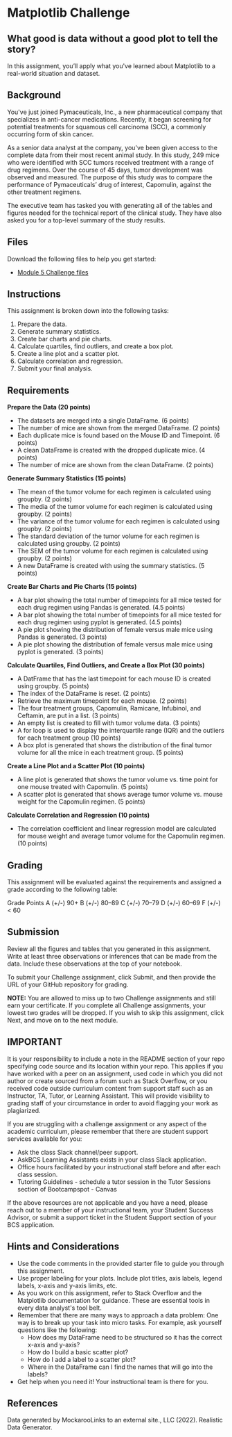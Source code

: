 # Matplotlib Challenge

## What good is data without a good plot to tell the story?

In this assignment, you’ll apply what you've learned about Matplotlib to a real-world situation and dataset.

## Background
You've just joined Pymaceuticals, Inc., a new pharmaceutical company that specializes in anti-cancer medications. Recently, it began screening for potential treatments for squamous cell carcinoma (SCC), a commonly occurring form of skin cancer.

As a senior data analyst at the company, you've been given access to the complete data from their most recent animal study. In this study, 249 mice who were identified with SCC tumors received treatment with a range of drug regimens. Over the course of 45 days, tumor development was observed and measured. The purpose of this study was to compare the performance of Pymaceuticals’ drug of interest, Capomulin, against the other treatment regimens.

The executive team has tasked you with generating all of the tables and figures needed for the technical report of the clinical study. They have also asked you for a top-level summary of the study results.

## Files
Download the following files to help you get started:
- [Module 5 Challenge files](https://static.bc-edx.com/data/dl-1-2/m5/lms/starter/Starter_Code.zip)

## Instructions
This assignment is broken down into the following tasks:

1. Prepare the data.
2. Generate summary statistics.
3. Create bar charts and pie charts.
4. Calculate quartiles, find outliers, and create a box plot.
5. Create a line plot and a scatter plot.
6. Calculate correlation and regression.
7. Submit your final analysis.

## Requirements
**Prepare the Data (20 points)**
- The datasets are merged into a single DataFrame. (6 points)
- The number of mice are shown from the merged DataFrame. (2 points)
- Each duplicate mice is found based on the Mouse ID and Timepoint. (6 points)
- A clean DataFrame is created with the dropped duplicate mice. (4 points)
- The number of mice are shown from the clean DataFrame. (2 points)

**Generate Summary Statistics (15 points)**
- The mean of the tumor volume for each regimen is calculated using groupby. (2 points)
- The media of the tumor volume for each regimen is calculated using groupby. (2 points)
- The variance of the tumor volume for each regimen is calculated using groupby. (2 points)
- The standard deviation of the tumor volume for each regimen is calculated using groupby. (2 points)
- The SEM of the tumor volume for each regimen is calculated using groupby. (2 points)
- A new DataFrame is created with using the summary statistics. (5 points)

**Create Bar Charts and Pie Charts (15 points)**
- A bar plot showing the total number of timepoints for all mice tested for each drug regimen using Pandas is generated. (4.5 points)
- A bar plot showing the total number of timepoints for all mice tested for each drug regimen using pyplot is generated. (4.5 points)
- A pie plot showing the distribution of female versus male mice using Pandas is generated. (3 points)
- A pie plot showing the distribution of female versus male mice using pyplot is generated. (3 points)

**Calculate Quartiles, Find Outliers, and Create a Box Plot (30 points)**
- A DatFrame that has the last timepoint for each mouse ID is created using groupby. (5 points)
- The index of the DataFrame is reset. (2 points)
- Retrieve the maximum timepoint for each mouse. (2 points)
- The four treatment groups, Capomulin, Ramicane, Infubinol, and Ceftamin, are put in a list. (3 points)
- An empty list is created to fill with tumor volume data. (3 points)
- A for loop is used to display the interquartile range (IQR) and the outliers for each treatment group (10 points)
- A box plot is generated that shows the distribution of the final tumor volume for all the mice in each treatment group. (5 points)

**Create a Line Plot and a Scatter Plot (10 points)**
- A line plot is generated that shows the tumor volume vs. time point for one mouse treated with Capomulin. (5 points)
- A scatter plot is generated that shows average tumor volume vs. mouse weight for the Capomulin regimen. (5 points)

**Calculate Correlation and Regression (10 points)**
- The correlation coefficient and linear regression model are calculated for mouse weight and average tumor volume for the Capomulin regimen. (10 points)

## Grading
This assignment will be evaluated against the requirements and assigned a grade according to the following table:

Grade	Points
A (+/-)	90+
B (+/-)	80–89
C (+/-)	70–79
D (+/-)	60–69
F (+/-)	< 60

## Submission
Review all the figures and tables that you generated in this assignment. Write at least three observations or inferences that can be made from the data. Include these observations at the top of your notebook.

To submit your Challenge assignment, click Submit, and then provide the URL of your GitHub repository for grading.

**NOTE:** You are allowed to miss up to two Challenge assignments and still earn your certificate. If you complete all Challenge assignments, your lowest two grades will be dropped. If you wish to skip this assignment, click Next, and move on to the next module.

## IMPORTANT
It is your responsibility to include a note in the README section of your repo specifying code source and its location within your repo. This applies if you have worked with a peer on an assignment, used code in which you did not author or create sourced from a forum such as Stack Overflow, or you received code outside curriculum content from support staff such as an Instructor, TA, Tutor, or Learning Assistant. This will provide visibility to grading staff of your circumstance in order to avoid flagging your work as plagiarized.

If you are struggling with a challenge assignment or any aspect of the academic curriculum, please remember that there are student support services available for you:

- Ask the class Slack channel/peer support.
- AskBCS Learning Assistants exists in your class Slack application.
- Office hours facilitated by your instructional staff before and after each class session.
- Tutoring Guidelines - schedule a tutor session in the Tutor Sessions section of Bootcampspot - Canvas

If the above resources are not applicable and you have a need, please reach out to a member of your instructional team, your Student Success Advisor, or submit a support ticket in the Student Support section of your BCS application.

## Hints and Considerations
- Use the code comments in the provided starter file to guide you through this assignment.
- Use proper labeling for your plots. Include plot titles, axis labels, legend labels, x-axis and y-axis limits, etc.
- As you work on this assignment, refer to Stack Overflow and the Matplotlib documentation for guidance. These are essential tools in every data analyst's tool belt.
- Remember that there are many ways to approach a data problem: One way is to break up your task into micro tasks. For example, ask yourself questions like the following:
  - How does my DataFrame need to be structured so it has the correct x-axis and y-axis?
  - How do I build a basic scatter plot?
  - How do I add a label to a scatter plot?
  - Where in the DataFrame can I find the names that will go into the labels?
- Get help when you need it! Your instructional team is there for you.

## References
Data generated by MockarooLinks to an external site., LLC (2022). Realistic Data Generator.

